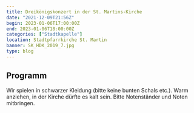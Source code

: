```yaml
---
title: Dreikönigskonzert in der St. Martins-Kirche
date: "2021-12-09T21:56Z"
begin: 2023-01-06T17:00:00Z
end: 2023-01-06T18:00:00Z
categories: ["Stadtkapelle"]
location: Stadtpfarrkirche St. Martin
banner: SK_HDK_2019_7.jpg
type: blog
---
```

## Programm

<p>Wir spielen in schwarzer Kleidung (bitte keine bunten Schals etc.). Warm anziehen, in der Kirche d&uuml;rfte es kalt sein. Bitte Notenst&auml;nder und Noten mitbringen.</p>

